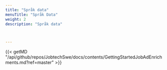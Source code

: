 ```yaml
---
title: "Språk data"
menuTitle: "Språk Data"
weight: 2
description: "Språk data"


  
---
```



{{< getMD "/api/github/repos/JobtechSwe/docs/contents/GettingStartedJobAdEnrichments.md?ref=master" >}}

